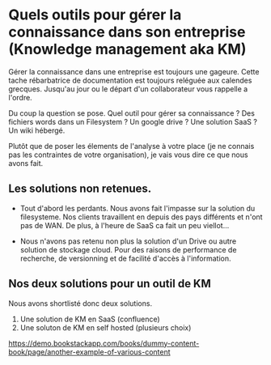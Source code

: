 ---
---

# Quels outils pour gérer la connaissance dans son entreprise (Knowledge management aka KM)

Gérer la connaissance dans une entreprise est toujours une gageure. Cette tache rébarbatrice de documentation est toujours reléguée aux calendes grecques. Jusqu'au jour ou le départ d'un collaborateur vous rappelle a l'ordre.

Du coup la question se pose. Quel outil pour gérer sa connaissance ? Des fichiers words dans un Filesystem ? Un google drive ? Une solution SaaS ? Un wiki hébergé.

Plutôt que de poser les élements de l'analyse à votre place (je ne connais pas les contraintes de votre organisation),
je vais vous dire ce que nous avons fait.

## Les solutions non retenues.

- Tout d'abord les perdants. Nous avons fait l'impasse sur la solution du filesysteme. Nos clients travaillent en depuis des pays différents et n'ont pas de WAN. De plus, à l'heure de SaaS ca fait un peu viellot...

- Nous n'avons pas retenu non plus la solution d'un Drive ou autre solution de stockage cloud. Pour des raisons de performance de recherche, de versionning et de facilité d'accès à l'information.


## Nos deux solutions pour un outil de KM

Nous avons shortlisté donc deux solutions.

1. Une solution de KM en SaaS (confluence)
2. Une soluton de KM en self hosted (plusieurs choix)



https://demo.bookstackapp.com/books/dummy-content-book/page/another-example-of-various-content

